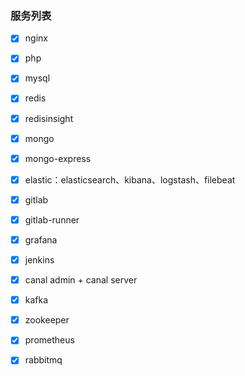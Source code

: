 ### 服务列表

- [x] nginx
- [x] php
- [x] mysql
- [x] redis
- [x] redisinsight
- [x] mongo
- [x] mongo-express
- [x] elastic：elasticsearch、kibana、logstash、filebeat
- [x] gitlab
- [x] gitlab-runner
- [x] grafana
- [x] jenkins
- [x] canal admin + canal server
- [x] kafka
- [x] zookeeper
- [x] prometheus
- [x] rabbitmq

